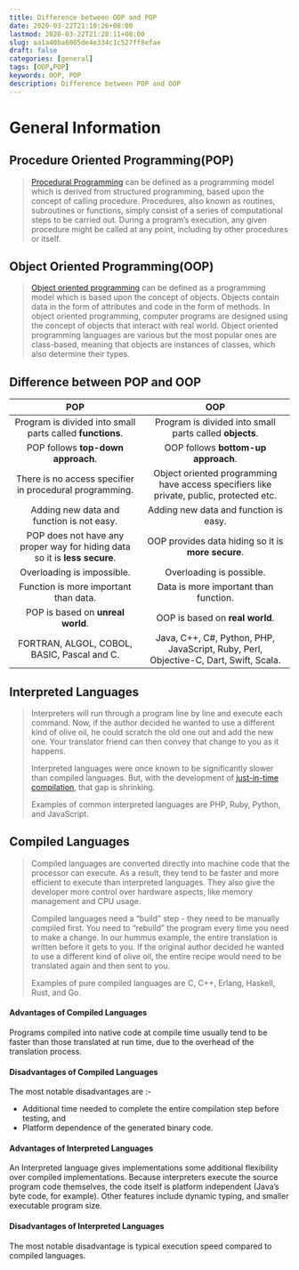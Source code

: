 ```yaml
---
title: Difference between OOP and POP
date: 2020-03-22T21:10:26+08:00
lastmod: 2020-03-22T21:28:11+08:00
slug: aa1a40ba6005de4e334c1c527ff8efae
draft: false
categories: [general]
tags: [OOP,POP]
keywords: OOP, POP
description: Difference between POP and OOP
---
```

# General Information

## Procedure Oriented Programming(POP)

>    [Procedural Programming](https://www.geeksforgeeks.org/introduction-of-programming-paradigms/) can be defined as a programming model which is derived from structured programming, based upon the concept of calling procedure. Procedures, also known as routines, subroutines or functions, simply consist of a series of computational steps to be carried out. During a program’s execution, any given procedure might be called at any point, including by other procedures or itself. 

## Object Oriented Programming(OOP)

>    [Object oriented programming](https://www.geeksforgeeks.org/basic-concepts-of-object-oriented-programming-using-c/) can be defined as a programming model which is based upon the concept of objects. Objects contain data in the form of attributes and code in the form of methods. In object oriented programming, computer programs are designed using the concept of objects that interact with real world. Object oriented programming languages are various but the most popular ones are class-based, meaning that objects are instances of classes, which also determine their types. 

## Difference between POP and OOP

|                             POP                              |                             OOP                              |
| :----------------------------------------------------------: | :----------------------------------------------------------: |
|  Program is divided into small parts called **functions**.   |   Program is divided into small parts called **objects**.    |
|              POP follows **top-down approach**.              |             OOP follows **bottom-up approach**.              |
|   There is no access specifier in procedural programming.    | Object oriented programming have access specifiers like private, public, protected etc. |
|          Adding new data and function is not easy.           |            Adding new data and function is easy.             |
| POP does not have any proper way for hiding data so it is **less secure**. |      OOP provides data hiding so it is **more secure**.      |
|                  Overloading is impossible.                  |                   Overloading is possible.                   |
|            Function is more important than data.             |            Data is more important than function.             |
|              POP is based on **unreal world**.               |               OOP is based on **real world**.                |
|         FORTRAN, ALGOL, COBOL,  BASIC, Pascal and C.         | Java, C++, C#, Python,  PHP, JavaScript, Ruby, Perl,  Objective-C, Dart, Swift, Scala. |

## Interpreted Languages

>   Interpreters will run through a program line by line and execute each command. Now, if the author decided he wanted to use a different kind of olive oil, he could scratch the old one out and add the new one. Your translator friend can then convey that change to you as it happens.
>
>   Interpreted languages were once known to be significantly slower than compiled languages. But, with the development of [just-in-time compilation](https://guide.freecodecamp.org/computer-science/just-in-time-compilation), that gap is shrinking.
>
>   Examples of common interpreted languages are PHP, Ruby, Python, and JavaScript.

## Compiled Languages

>   Compiled languages are converted directly into machine code that the processor can execute. As a result, they tend to be faster and more efficient to execute than interpreted languages. They also give the developer more control over hardware aspects, like memory management and CPU usage.
>
>   Compiled languages need a “build” step - they need to be manually compiled first. You need to “rebuild” the program every time you need to make a change. In our hummus example, the entire translation is written before it gets to you. If the original author decided he wanted to use a different kind of olive oil, the entire recipe would need to be translated again and then sent to you.
>
>   Examples of pure compiled languages are C, C++, Erlang, Haskell, Rust, and Go.

#### Advantages of Compiled Languages

Programs compiled into native code at compile time usually tend to be faster than those translated at run time, due to the overhead of the translation process.

#### Disadvantages of Compiled Languages

The most notable disadvantages are :-

-   Additional time needed to complete the entire compilation step before testing, and
-   Platform dependence of the generated binary code.

#### Advantages of Interpreted Languages

An Interpreted language gives implementations some additional flexibility over compiled implementations. Because interpreters execute the source program code themselves, the code itself is platform independent (Java’s byte code, for example). Other features include dynamic typing, and smaller executable program size.

#### Disadvantages of Interpreted Languages

The most notable disadvantage is typical execution speed compared to compiled languages.
